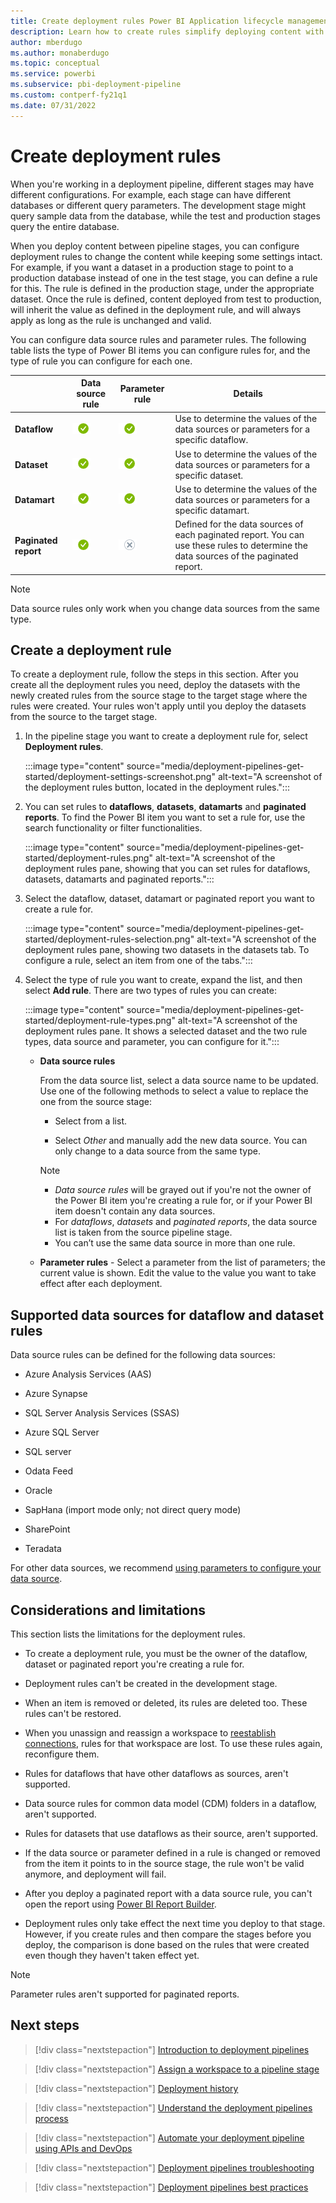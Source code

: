 ```yaml
---
title: Create deployment rules Power BI Application lifecycle management (ALM)
description: Learn how to create rules simplify deploying content with the Power BI Application lifecycle management (ALM) tool
author: mberdugo
ms.author: monaberdugo
ms.topic: conceptual
ms.service: powerbi
ms.subservice: pbi-deployment-pipeline
ms.custom: contperf-fy21q1
ms.date: 07/31/2022
---
```


# Create deployment rules

When you're working in a deployment pipeline, different stages may have different configurations. For example, each stage can have different databases or different query parameters. The development stage might query sample data from the database, while the test and production stages query the entire database.

When you deploy content between pipeline stages, you can configure deployment rules to change the content while keeping some settings intact. For example, if you want a dataset in a production stage to point to a production database instead of one in the test stage, you can define a rule for this. The rule is defined in the production stage, under the appropriate dataset. Once the rule is defined, content deployed from test to production, will inherit the value as defined in the deployment rule, and will always apply as long as the rule is unchanged and valid.

You can configure data source rules and parameter rules. The following table lists the type of Power BI items you can configure rules for, and the type of rule you can configure for each one.

||Data source rule  |Parameter rule  |Details  |
|---------|---------|---------|---------|
|**Dataflow**         |![Applies to.](../media/yes.png) |![Applies to.](../media/yes.png) |Use to determine the values of the data sources or parameters for a specific dataflow. |
|**Dataset**          |![Applies to.](../media/yes.png) |![Applies to.](../media/yes.png) |Use to determine the values of the data sources or parameters for a specific dataset.         |
|**Datamart**          |![Applies to.](../media/yes.png) |![Applies to.](../media/yes.png) |Use to determine the values of the data sources or parameters for a specific datamart.         |
|**Paginated report** |![Applies to.](../media/yes.png) |![Does not apply to.](../media/no.png) |Defined for the data sources of each paginated report. You can use these rules to determine the data sources of the paginated report. |

>[!NOTE]
> Data source rules only work when you change data sources from the same type.

## Create a deployment rule

To create a deployment rule, follow the steps in this section. After you create all the deployment rules you need, deploy the datasets with the newly created rules from the source stage to the target stage where the rules were created. Your rules won't apply until you deploy the datasets from the source to the target stage.

1. In the pipeline stage you want to create a deployment rule for, select **Deployment rules**.

    :::image type="content" source="media/deployment-pipelines-get-started/deployment-settings-screenshot.png" alt-text="A screenshot of the deployment rules button, located in the deployment rules.":::

2. You can set rules to **dataflows**, **datasets**, **datamarts** and **paginated reports**. To find the Power BI item you want to set a rule for, use the search functionality or filter functionalities.

    :::image type="content" source="media/deployment-pipelines-get-started/deployment-rules.png" alt-text="A screenshot of the deployment rules pane, showing that you can set rules for dataflows, datasets, datamarts and paginated reports.":::

3. Select the dataflow, dataset, datamart or paginated report you want to create a rule for.

    :::image type="content" source="media/deployment-pipelines-get-started/deployment-rules-selection.png" alt-text="A screenshot of the deployment rules pane, showing two datasets in the datasets tab. To configure a rule, select an item from one of the tabs.":::

4. Select the type of rule you want to create, expand the list, and then select **Add rule**. There are two types of rules you can create:

    :::image type="content" source="media/deployment-pipelines-get-started/deployment-rule-types.png" alt-text="A screenshot of the deployment rules pane. It shows a selected dataset and the two rule types, data source and parameter, you can configure for it.":::

    * **Data source rules**

        From the data source list, select a data source name to be updated. Use one of the following methods to select a value to replace the one from the source stage:

        * Select from a list.

        * Select *Other* and manually add the new data source. You can only change to a data source from the same type.

        >[!NOTE]
        >
        >* *Data source rules* will be grayed out if you're not the owner of the Power BI item you're creating a rule for, or if your Power BI item doesn't contain any data sources.
        >* For *dataflows*, *datasets* and *paginated reports*, the data source list is taken from the source pipeline stage.
        >* You can’t use the same data source in more than one rule.

    * **Parameter rules** - Select a parameter from the list of parameters; the current value is shown. Edit the value to the value you want to take effect after each deployment.

## Supported data sources for dataflow and dataset rules

Data source rules can be defined for the following data sources:

* Azure Analysis Services (AAS)

* Azure Synapse

* SQL Server Analysis Services (SSAS)

* Azure SQL Server

* SQL server

* Odata Feed

* Oracle

* SapHana (import mode only; not direct query mode)

* SharePoint

* Teradata

For other data sources, we recommend [using parameters to configure your data source](deployment-pipelines-best-practices.md#use-parameters-in-your-model).

## Considerations and limitations

This section lists the limitations for the deployment rules.

* To create a deployment rule, you must be the owner of the dataflow, dataset or paginated report you're creating a rule for.

* Deployment rules can't be created in the development stage.

* When an item is removed or deleted, its rules are deleted too. These rules can't be restored.

* When you unassign and reassign a workspace to [reestablish connections](deployment-pipelines-troubleshooting.yml#how-do-i-reestablish-connections-after-deployment-), rules for that workspace are lost. To use these rules again, reconfigure them.

* Rules for dataflows that have other dataflows as sources, aren't supported.

* Data source rules for common data model (CDM) folders in a dataflow, aren't supported.

* Rules for datasets that use dataflows as their source, aren't supported.

* If the data source or parameter defined in a rule is changed or removed from the item it points to in the source stage, the rule won't be valid anymore, and deployment will fail.

* After you deploy a paginated report with a data source rule, you can't open the report using [Power BI Report Builder](../paginated-reports/report-builder-power-bi.md).

* Deployment rules only take effect the next time you deploy to that stage. However, if you create rules and then compare the stages before you deploy, the comparison is done based on the rules that were created even though they haven't taken effect yet.

>[!NOTE]
>Parameter rules aren't supported for paginated reports.

## Next steps

>[!div class="nextstepaction"]
>[Introduction to deployment pipelines](deployment-pipelines-overview.md)

>[!div class="nextstepaction"]
>[Assign a workspace to a pipeline stage](deployment-pipelines-assign.md)

>[!div class="nextstepaction"]
>[Deployment history](deployment-pipelines-history.md)

>[!div class="nextstepaction"]
>[Understand the deployment pipelines process](deployment-pipelines-process.md)

>[!div class="nextstepaction"]
>[Automate your deployment pipeline using APIs and DevOps](deployment-pipelines-automation.md)

>[!div class="nextstepaction"]
>[Deployment pipelines troubleshooting](deployment-pipelines-troubleshooting.yml)

>[!div class="nextstepaction"]
>[Deployment pipelines best practices](deployment-pipelines-best-practices.md)
